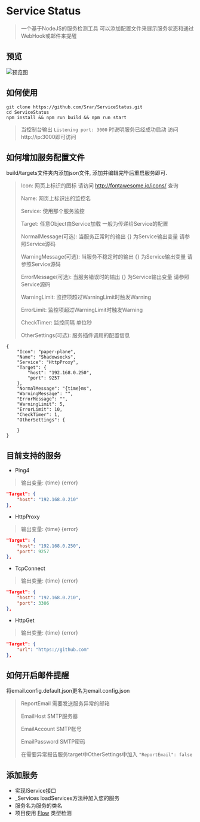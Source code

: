 



# Service Status

> 一个基于NodeJS的服务检测工具 可以添加配置文件来展示服务状态和通过WebHook或邮件来提醒


## 预览

![预览图](https://ooo.0o0.ooo/2016/09/25/57e7c490e1416.png)


## 如何使用

``` shell
git clone https://github.com/Srar/ServiceStatus.git
cd ServiceStatus
npm install && npm run build && npm run start
```

> 当控制台输出 `Listening port: 3000` 时说明服务已经成功启动 访问http://ip:3000即可访问



## 如何增加服务配置文件

build/targets文件夹内添加json文件, 添加并编辑完毕后重启服务即可.

> Icon: 网页上标识的图标 请访问 http://fontawesome.io/icons/ 查询
>
> Name: 网页上标识出的监控名
>
> Service: 使用那个服务监控
>
> Target: 任意Object由Service加载 一般为传递给Service的配置
>
> NormalMessage(可选): 当服务正常时的输出 {} 为Service输出变量 请参照Service源码
>
> WarningMessage(可选): 当服务不稳定时的输出 {} 为Service输出变量 请参照Service源码
>
> ErrorMessage(可选): 当服务错误时的输出 {} 为Service输出变量 请参照Service源码
>
> WarningLimit: 监控项超过WarningLimit时触发Warning
>
> ErrorLimit: 监控项超过WarningLimit时触发Warning
>
> CheckTimer: 监控间隔 单位秒
>
>  OtherSettings(可选): 服务插件调用的配置信息

```jso
{
    "Icon": "paper-plane",
    "Name": "Shadowsocks",
    "Service": "HttpProxy",
    "Target": {
        "host": "192.168.0.250",
        "port": 9257
    },
    "NormalMessage": "{time}ms",
    "WarningMessage": "",
    "ErrorMessage": "",
    "WarningLimit": 5,
    "ErrorLimit": 10,
    "CheckTimer": 1,
    "OtherSettings": {
      
    }
}
```



## 目前支持的服务

* Ping4
> 输出变量: {time} {error}
```json
"Target": {
    "host": "192.168.0.210"
},
```

* HttpProxy
> 输出变量: {time} {error}
```json
"Target": {
    "host": "192.168.0.250",
    "port": 9257
},
```

* TcpConnect 
> 输出变量: {time} {error}
```json
"Target": {
    "host": "192.168.0.210",
    "port": 3306
},
```

* HttpGet
> 输出变量: {time} {error}
```json
"Target": {
    "url": "https://github.com"
},
```

## 如何开启邮件提醒
将email.config.default.json更名为email.config.json
> ReportEmail 需要发送服务异常的邮箱
>
> EmailHost SMTP服务器
>
> EmailAccount SMTP帐号
>
> EmailPassword SMTP密码
>
> 在需要异常报告服务target中OtherSettings中加入 ```"ReportEmail": false ```

## 添加服务

* 实现IService接口 
* _Services loadServices方法种加入您的服务
* 服务名为服务的类名
* 项目使用 [Flow](https://flowtype.org/) 类型检测 

